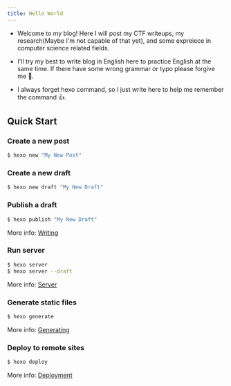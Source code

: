```yaml
---
title: Hello World
---
```


- Welcome to my blog! Here I will post my CTF writeups, my research(Maybe I'm not capable of that yet), and some expreiece in computer science related fields.

- I'll try my best to write blog in English here to practice English at the same time. If there have some wrong grammar or typo please forgive me 🥲.

- I always forget hexo command, so I just write here to help me remember the command 👍.

## Quick Start

### Create a new post

```bash
$ hexo new "My New Post"
```

### Create a new draft

```bash
$ hexo new draft "My New Draft"
```

### Publish a draft

```bash
$ hexo publish "My New Draft"
```

More info: [Writing](https://hexo.io/docs/writing.html)

### Run server

```bash
$ hexo server
$ hexo server --draft
```

More info: [Server](https://hexo.io/docs/server.html)

### Generate static files

```bash
$ hexo generate
```

More info: [Generating](https://hexo.io/docs/generating.html)

### Deploy to remote sites

```bash
$ hexo deploy
```

More info: [Deployment](https://hexo.io/docs/one-command-deployment.html)
